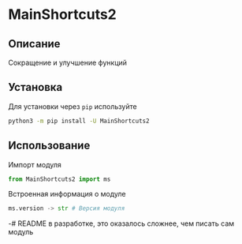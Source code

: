 # MainShortcuts2
## Описание
Сокращение и улучшение функций
## Установка
Для установки через `pip` используйте
```bash
python3 -m pip install -U MainShortcuts2
```
## Использование
Импорт модуля
```python
from MainShortcuts2 import ms
```
Встроенная информация о модуле
```python
ms.version -> str # Версия модуля
```
-# README в разработке, это оказалось сложнее, чем писать сам модуль